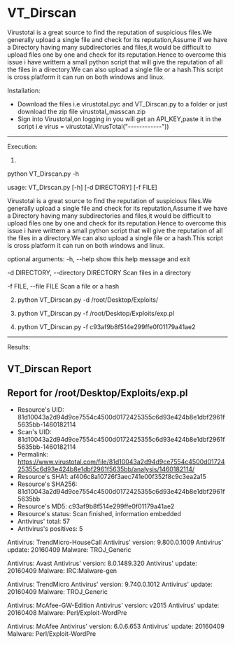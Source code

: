 # VT_Dirscan
Virustotal is a great source to find the reputation of suspicious files.We generally upload a single file and check for its reputation,Assume if we have a Directory having many subdirectories and files,it would be difficult to upload files one by one and check for its reputation.Hence to overcome this issue i have writtern a small python script that will give the reputation of all the files in a directory.We can also upload a single file or a hash.This script is cross platform it can run on both windows and linux.

Installation: 

- Download the files i.e virustotal.pyc and VT_Dirscan.py to a folder or just download the zip file virustotal_masscan.zip
- Sign into Virustotal,on logging in you will get an API_KEY,paste it in the script i.e virus = virustotal.VirusTotal("------------"))
_____________________________________________________________________________________________________________________________

Execution:

1)

python VT_Dirscan.py -h

usage: VT_Dirscan.py [-h] [-d DIRECTORY] [-f FILE]

Virustotal is a great source to find the reputation of suspicious files.We
generally upload a single file and check for its reputation,Assume if we have
a Directory having many subdirectories and files,it would be difficult to
upload files one by one and check for its reputation.Hence to overcome this
issue i have writtern a small python script that will give the reputation of
all the files in a directory.We can also upload a single file or a hash.This
script is cross platform it can run on both windows and linux.

optional arguments:
  -h, --help            show this help message and exit

  -d DIRECTORY, --directory DIRECTORY
                        Scan files in a directory

  -f FILE, --file FILE  Scan a file or a hash
  
2) python VT_Dirscan.py -d /root/Desktop/Exploits/

3) python VT_Dirscan.py -f /root/Desktop/Exploits/exp.pl

4) python VT_Dirscan.py -f c93af9b8f514e299ffe0f01179a41ae2
  _____________________________________________________________________________________________________________________________

Results:

VT_Dirscan Report                               
----------------------------------------------------------------------
Report for /root/Desktop/Exploits/exp.pl
----------------------------------------------------------------------
- Resource's UID: 81d10043a2d94d9ce7554c4500d0172425355c6d93e424b8e1dbf2961f5635bb-1460182114
- Scan's UID: 81d10043a2d94d9ce7554c4500d0172425355c6d93e424b8e1dbf2961f5635bb-1460182114
- Permalink: https://www.virustotal.com/file/81d10043a2d94d9ce7554c4500d0172425355c6d93e424b8e1dbf2961f5635bb/analysis/1460182114/
- Resource's SHA1: af406c8a10726f3aec741e00f352f8c9c3ea2a15
- Resource's SHA256: 81d10043a2d94d9ce7554c4500d0172425355c6d93e424b8e1dbf2961f5635bb
- Resource's MD5: c93af9b8f514e299ffe0f01179a41ae2
- Resource's status: Scan finished, information embedded
- Antivirus' total: 57
- Antivirus's positives: 5

Antivirus: TrendMicro-HouseCall
Antivirus' version: 9.800.0.1009
Antivirus' update: 20160409
Malware: TROJ_Generic

Antivirus: Avast
Antivirus' version: 8.0.1489.320
Antivirus' update: 20160409
Malware: IRC:Malware-gen

Antivirus: TrendMicro
Antivirus' version: 9.740.0.1012
Antivirus' update: 20160409
Malware: TROJ_Generic

Antivirus: McAfee-GW-Edition
Antivirus' version: v2015
Antivirus' update: 20160408
Malware: Perl/Exploit-WordPre

Antivirus: McAfee
Antivirus' version: 6.0.6.653
Antivirus' update: 20160409
Malware: Perl/Exploit-WordPre



